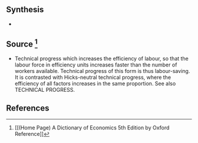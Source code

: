 ## Synthesis
- 
## Source [^1]
- Technical progress which increases the efficiency of labour, so that the labour force in efficiency units increases faster than the number of workers available. Technical progress of this form is thus labour-saving. It is contrasted with Hicks-neutral technical progress, where the efficiency of all factors increases in the same proportion. See also TECHNICAL PROGRESS.
## References

[^1]: [[(Home Page) A Dictionary of Economics 5th Edition by Oxford Reference]]